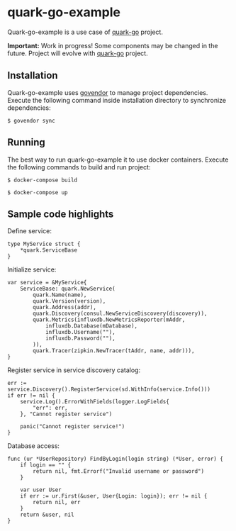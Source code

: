 # quark-go-example

Quark-go-example is a use case of [quark-go](https://github.com/gkarlik/quark-go) project.

**Important:** Work in progress! Some components may be changed in the future. Project will evolve with [quark-go](http://github.com/gkarlik/quark-go) project.

## Installation

Quark-go-example uses [govendor](https://github.com/kardianos/govendor) to manage project dependencies. Execute the following command inside installation directory to synchronize dependencies:

`$ govendor sync`

## Running

The best way to run quark-go-example it to use docker containers. Execute the following commands to build and run project:

`$ docker-compose build`

`$ docker-compose up`

## Sample code highlights

Define service:

```
type MyService struct {
    *quark.ServiceBase
}
```

Initialize service:

```
var service = &MyService{
    ServiceBase: quark.NewService(
        quark.Name(name),
        quark.Version(version),
        quark.Address(addr),
        quark.Discovery(consul.NewServiceDiscovery(discovery)),
        quark.Metrics(influxdb.NewMetricsReporter(mAddr,
            influxdb.Database(mDatabase),
            influxdb.Username(""),
            influxdb.Password(""),
        )),
        quark.Tracer(zipkin.NewTracer(tAddr, name, addr))),
}
```

Register service in service discovery catalog:

```
err := service.Discovery().RegisterService(sd.WithInfo(service.Info()))
if err != nil {
    service.Log().ErrorWithFields(logger.LogFields{
        "err": err,
    }, "Cannot register service")

    panic("Cannot register service!")
}
```

Database access:

```
func (ur *UserRepository) FindByLogin(login string) (*User, error) {
	if login == "" {
		return nil, fmt.Errorf("Invalid username or password")
	}

	var user User
	if err := ur.First(&user, User{Login: login}); err != nil {
		return nil, err
	}
	return &user, nil
}
```